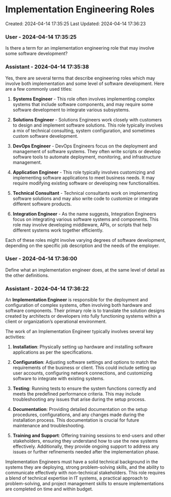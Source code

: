 # Implementation Engineering Roles

Created: 2024-04-14 17:35:25
Last Updated: 2024-04-14 17:36:23

### User - 2024-04-14 17:35:25

Is there a term for an implementation engineering role that may involve some software development?

### Assistant - 2024-04-14 17:35:38

Yes, there are several terms that describe engineering roles which may involve both implementation and some level of software development. Here are a few commonly used titles:

1. **Systems Engineer** - This role often involves implementing complex systems that include software components, and may require some software development to integrate various subsystems.

2. **Solutions Engineer** - Solutions Engineers work closely with customers to design and implement software solutions. This role typically involves a mix of technical consulting, system configuration, and sometimes custom software development.

3. **DevOps Engineer** - DevOps Engineers focus on the deployment and management of software systems. They often write scripts or develop software tools to automate deployment, monitoring, and infrastructure management.

4. **Application Engineer** - This role typically involves customizing and implementing software applications to meet business needs. It may require modifying existing software or developing new functionalities.

5. **Technical Consultant** - Technical consultants work on implementing software solutions and may also write code to customize or integrate different software products.

6. **Integration Engineer** - As the name suggests, Integration Engineers focus on integrating various software systems and components. This role may involve developing middleware, APIs, or scripts that help different systems work together efficiently.

Each of these roles might involve varying degrees of software development, depending on the specific job description and the needs of the employer.

### User - 2024-04-14 17:36:00

Define what an implementation engineer does, at the same level of detail as the other definitions.

### Assistant - 2024-04-14 17:36:22

An **Implementation Engineer** is responsible for the deployment and configuration of complex systems, often involving both hardware and software components. Their primary role is to translate the solution designs created by architects or developers into fully functioning systems within a client or organization’s operational environment.

The work of an Implementation Engineer typically involves several key activities:

1. **Installation**: Physically setting up hardware and installing software applications as per the specifications.
   
2. **Configuration**: Adjusting software settings and options to match the requirements of the business or client. This could include setting up user accounts, configuring network connections, and customizing software to integrate with existing systems.

3. **Testing**: Running tests to ensure the system functions correctly and meets the predefined performance criteria. This may include troubleshooting any issues that arise during the setup process.

4. **Documentation**: Providing detailed documentation on the setup procedures, configurations, and any changes made during the installation process. This documentation is crucial for future maintenance and troubleshooting.

5. **Training and Support**: Offering training sessions to end-users and other stakeholders, ensuring they understand how to use the new systems effectively. Additionally, they provide ongoing support to address any issues or further refinements needed after the implementation phase.

Implementation Engineers must have a solid technical background in the systems they are deploying, strong problem-solving skills, and the ability to communicate effectively with non-technical stakeholders. This role requires a blend of technical expertise in IT systems, a practical approach to problem-solving, and project management skills to ensure implementations are completed on time and within budget.


